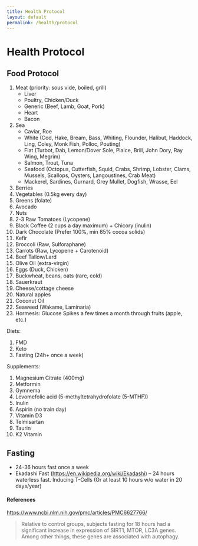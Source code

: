 ```yaml
---
title: Health Protocol
layout: default
permalink: /health/protocol
---
```


# Health Protocol

## Food Protocol

1. Meat (priority: sous vide, boiled, grill)
	* Liver
	* Poultry, Chicken/Duck
	* Generic (Beef, Lamb, Goat, Pork)
	* Heart
	* Bacon
2. Sea
	* Caviar, Roe
	* White (Cod, Hake, Bream, Bass, Whiting, Flounder, Halibut, Haddock, Ling, Coley, Monk Fish, Polloc, Pouting)
	* Flat (Turbot, Dab, Lemon/Dover Sole, Plaice, Brill, John Dory, Ray Wing, Megrim)
	* Salmon, Trout, Tuna
	* Seafood (Octopus, Cutterfish, Squid, Crabs, Shrimp, Lobster, Clams, Mussels, Scallops, Oysters, Langoustines, Crab Meat)
	* Mackerel, Sardines, Gurnard, Grey Mullet, Dogfish, Wrasse, Eel
1. Berries
1. Vegetables (0.5kg every day)
2. Greens (folate)
3. Avocado
4. Nuts
1. 2-3 Raw Tomatoes (Lycopene)
2. Black Coffee (2 cups a day maximum) + Chicory (inulin)
3. Dark Chocolate (Prefer 100%, min 85% cocoa solids)
4. Kefir
5. Broccoli (Raw, Sulforaphane)
6. Carrots (Raw, Lycopene + Carotenoid)
7. Beef Tallow/Lard
8. Olive Oil (extra-virgin)
9. Eggs (Duck, Chicken)
10. Buckwheat, beans, oats (rare, cold)
11. Sauerkraut
12. Cheese/cottage cheese
13. Natural apples
14. Coconut Oil
15. Seaweed (Wakame, Laminaria)
16. Hormesis: Glucose Spikes a few times a month through fruits (apple, etc.)
	
Diets:

1. FMD
2. Keto
3. Fasting (24h+ once a week)

Supplements:

1. Magnesium Citrate (400mg)
2. Metformin
3. Gymnema
3. Levomefolic acid (5-methyltetrahydrofolate (5-MTHF))
4. Inulin
5. Aspirin (no train day)
6. Vitamin D3
6. Telmisartan
7. Taurin
8. K2 Vitamin



## Fasting

* 24-36 hours fast once a week
* Ekadashi Fast (https://en.wikipedia.org/wiki/Ekadashi) – 24 hours waterless fast. Inducing T-Cells (Or at least 10 hours w/o water in 20 days/year)

#### References

https://www.ncbi.nlm.nih.gov/pmc/articles/PMC6627766/
> Relative to control groups, subjects fasting for 18 hours had a significant increase in expression of SIRT1, MTOR, LC3A genes.
> Among other things, these genes are associated with autophagy. 
